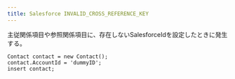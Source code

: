 ```yaml
---
title: Salesforce INVALID_CROSS_REFERENCE_KEY
---
```


主従関係項目や参照関係項目に、存在しないSalesforceIdを設定したときに発生する。

```
Contact contact = new Contact();
contact.AccountId = 'dummyID';
insert contact;
```

